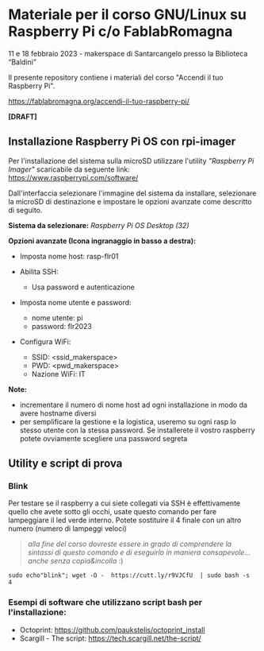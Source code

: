 # Materiale per il corso GNU/Linux su Raspberry Pi c/o FablabRomagna

11 e 18 febbraio 2023 - makerspace di Santarcangelo presso la Biblioteca “Baldini”


Il presente repository contiene i materiali del corso "Accendi il tuo Raspberry Pi".

https://fablabromagna.org/accendi-il-tuo-raspberry-pi/


**[DRAFT]**

## Installazione Raspberry Pi OS con rpi-imager

Per l'installazione del sistema sulla microSD utilizzare l'utility *"Raspberry Pi Imager"* scaricabile da seguente link:
https://www.raspberrypi.com/software/

Dall'interfaccia selezionare l'immagine del sistema da installare, selezionare la microSD di destinazione e impostare le opzioni avanzate come descritto di seguito.


**Sistema da selezionare:** _Raspberry Pi OS Desktop (32)_

__Opzioni avanzate (Icona ingranaggio in basso a destra):__

- Imposta nome host: rasp-flr01   <vedi note>
- Abilita SSH:
    - Usa password e autenticazione

- Imposta nome utente e password:
    - nome utente: pi
    - password: flr2023
    
- Configura WiFi:
    - SSID: <ssid_makerspace>
    - PWD:  <pwd_makerspace>
    - Nazione WiFi: IT
    
__Note:__
- incrementare il numero di nome host ad ogni installazione in modo da avere hostname diversi
- per semplificare la gestione e la logistica, useremo su ogni rasp lo stesso utente con la stessa password. Se installerete il vostro raspberry potete ovviamente scegliere una password segreta



## Utility e script di prova

### Blink
Per testare se il raspberry a cui siete collegati via SSH è effettivamente quello che avete sotto gli occhi, usate questo comando per fare lampeggiare il led verde interno. Potete sostituire il 4 finale con un altro numero (numero di lampeggi veloci)

> _alla fine del corso dovreste essere in grado di comprendere la sintassi di questo comando e di eseguirlo in maniera consapevole... anche senza copia&incolla_ :)

```
sudo echo"blink"; wget -O -  https://cutt.ly/r9VJCfU  | sudo bash -s  4
```
    
### Esempi di software che utilizzano script bash per l'installazione:
- Octoprint: https://github.com/paukstelis/octoprint_install
- Scargill - The script: https://tech.scargill.net/the-script/
    
